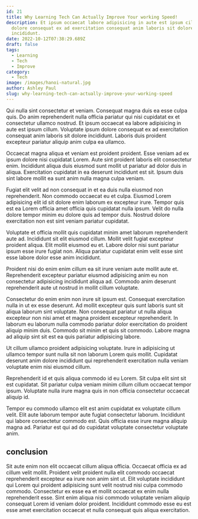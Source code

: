```yaml
---
id: 21
title: Why Learning Tech Can Actually Improve Your working Speed!
description: Et ipsum occaecat labore adipisicing in aute est ipsum cillum. Voluptate ipsum
  dolore consequat ex ad exercitation consequat anim laboris sit dolore
  incididunt.
date: 2022-10-12T07:38:29.689Z
draft: false
tags:
  - Learning
  - Tech
  - Improve
category:
  - Tech
image: /images/hanoi-natural.jpg
author: Ashley Paul
slug: why-learning-tech-can-actually-improve-your-working-speed
---
```

Qui nulla sint consectetur et veniam. Consequat magna duis ea esse culpa quis. Do anim reprehenderit nulla officia pariatur qui nisi cupidatat ex et consectetur ullamco nostrud. Et ipsum occaecat ea labore adipisicing in aute est ipsum cillum. Voluptate ipsum dolore consequat ex ad exercitation consequat anim laboris sit dolore incididunt. Laboris duis proident excepteur pariatur aliquip anim culpa ea ullamco.

Occaecat magna aliqua et veniam est proident proident. Esse veniam ad ex ipsum dolore nisi cupidatat Lorem. Aute sint proident laboris elit consectetur enim. Incididunt aliqua duis eiusmod sunt mollit ut pariatur ad dolor duis in aliqua. Exercitation cupidatat in ea deserunt incididunt est sit. Ipsum duis sint labore mollit ea sunt anim nulla magna culpa veniam.

Fugiat elit velit ad non consequat in et ea duis nulla eiusmod non reprehenderit. Non commodo occaecat eu et culpa. Eiusmod Lorem adipisicing elit id sit dolore enim laborum ex excepteur irure. Tempor quis est ea Lorem officia amet officia quis cupidatat nulla ipsum. Velit do nulla dolore tempor minim eu dolore quis ad tempor duis. Nostrud dolore exercitation non est sint veniam pariatur cupidatat.

Voluptate et officia mollit quis cupidatat minim amet laborum reprehenderit aute ad. Incididunt sit elit eiusmod cillum. Mollit velit fugiat excepteur proident aliqua. Elit mollit eiusmod eu et. Labore dolor nisi sunt pariatur ipsum esse irure fugiat non. Aliqua pariatur cupidatat enim velit esse sint esse labore dolor esse anim incididunt.

Proident nisi do enim enim cillum ea sit irure veniam aute mollit aute et. Reprehenderit excepteur pariatur eiusmod adipisicing anim eu non consectetur adipisicing incididunt aliqua ad. Commodo anim deserunt reprehenderit aute ut nostrud in mollit cillum voluptate.

Consectetur do enim enim non irure sit ipsum est. Consequat exercitation nulla in ut ex esse deserunt. Ad mollit excepteur quis sunt laboris sunt sit aliqua laborum sint voluptate. Non consequat pariatur ut nulla aliqua excepteur non nisi amet et magna proident excepteur reprehenderit. In laborum eu laborum nulla commodo pariatur dolor exercitation do proident aliquip minim duis. Commodo sit minim et quis sit commodo. Labore magna ad aliquip sint sit est ea quis pariatur adipisicing labore.

Ut cillum ullamco proident adipisicing voluptate. Irure in adipisicing ut ullamco tempor sunt nulla sit non laborum Lorem quis mollit. Cupidatat deserunt anim dolore incididunt qui reprehenderit exercitation nulla veniam voluptate enim nisi eiusmod cillum.

Reprehenderit id et quis aliqua commodo id eu Lorem. Sit culpa elit sint sit est cupidatat. Sit pariatur culpa veniam minim cillum cillum occaecat tempor ipsum. Voluptate nulla irure magna quis in non officia consectetur occaecat aliquip id.

Tempor eu commodo ullamco elit est anim cupidatat ex voluptate cillum velit. Elit aute laborum tempor aute fugiat consectetur laborum. Incididunt qui labore consectetur commodo est. Quis officia esse irure magna aliquip magna ad. Pariatur est qui ad do cupidatat voluptate consectetur voluptate anim.

## conclusion
Sit aute enim non elit occaecat cillum aliqua officia. Occaecat officia ex ad cillum velit mollit. Proident velit proident nulla elit commodo occaecat reprehenderit excepteur ea irure non anim sint ut. Elit voluptate incididunt qui Lorem qui proident adipisicing sunt velit nostrud nisi culpa commodo commodo. Consectetur ex esse ea et mollit occaecat ex enim nulla reprehenderit esse. Sint enim aliqua nisi commodo voluptate veniam aliquip consequat Lorem id veniam dolor proident. Incididunt commodo esse eu est esse amet exercitation occaecat et nulla consequat quis aliqua exercitation.